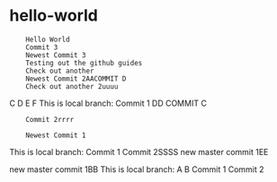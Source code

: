 # hello-world
        Hello World
        Commit 3
        Newest Commit 3
        Testing out the github guides
        Check out another
        Newest Commit 2AACOMMIT D
        Check out another 2uuuu
C
D
E
F
        This is local branch:
        Commit 1
        DD COMMIT C

        Commit 2rrrr

        Newest Commit 1

This is local branch:
Commit 1
Commit 2SSSS
new master commit 1EE

new master commit 1BB
This is local branch:
A
B
Commit 1
Commit 2
